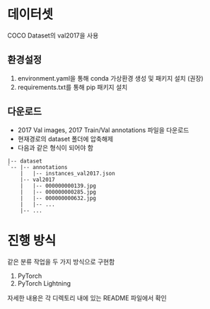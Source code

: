 # 데이터셋
COCO Dataset의 val2017을 사용

## 환경설정
1. environment.yaml을 통해 conda 가상환경 생성 및 패키지 설치 (권장) 
2. requirements.txt를 통해 pip 패키지 설치

## 다운로드
- 2017 Val images, 2017 Train/Val annotations 파일을 다운로드
- 현재경로의 dataset 폴더에 압축해제
- 다음과 같은 형식이 되어야 함
```shell
|-- dataset
`-- |-- annotations
    |   |-- instances_val2017.json
    |-- val2017
    |   |-- 000000000139.jpg
    |   |-- 000000000285.jpg
    |   |-- 000000000632.jpg
    |   |-- ... 
    |-- ...
```

# 진행 방식
같은 분류 작업을 두 가지 방식으로 구현함
1. PyTorch
2. PyTorch Lightning

자세한 내용은 각 디렉토리 내에 있는 README 파일에서 확인
